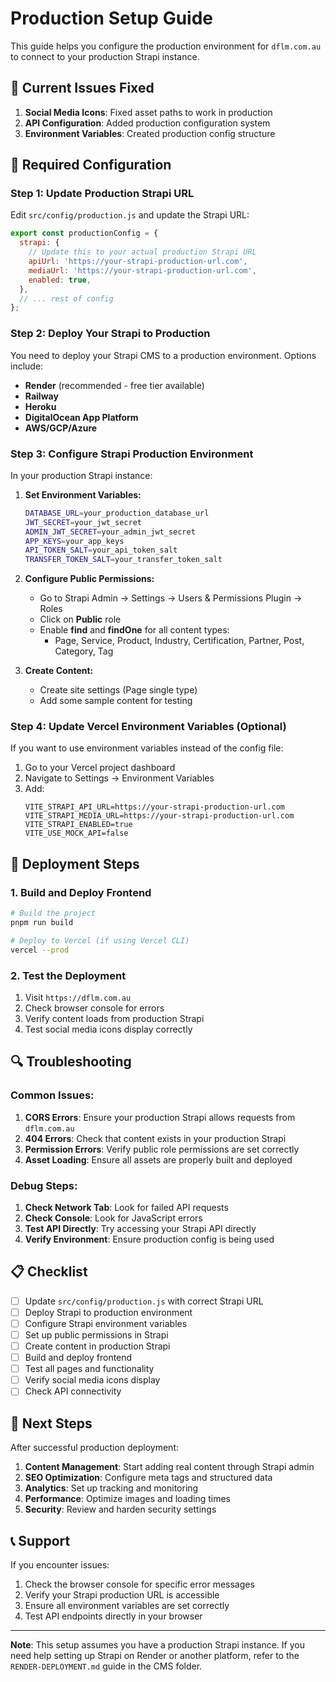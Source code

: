 # Production Setup Guide

This guide helps you configure the production environment for `dflm.com.au` to connect to your production Strapi instance.

## 🚨 **Current Issues Fixed**

1. **Social Media Icons**: Fixed asset paths to work in production
2. **API Configuration**: Added production configuration system
3. **Environment Variables**: Created production config structure

## 🔧 **Required Configuration**

### **Step 1: Update Production Strapi URL**

Edit `src/config/production.js` and update the Strapi URL:

```javascript
export const productionConfig = {
  strapi: {
    // Update this to your actual production Strapi URL
    apiUrl: 'https://your-strapi-production-url.com',
    mediaUrl: 'https://your-strapi-production-url.com',
    enabled: true,
  },
  // ... rest of config
};
```

### **Step 2: Deploy Your Strapi to Production**

You need to deploy your Strapi CMS to a production environment. Options include:

- **Render** (recommended - free tier available)
- **Railway**
- **Heroku**
- **DigitalOcean App Platform**
- **AWS/GCP/Azure**

### **Step 3: Configure Strapi Production Environment**

In your production Strapi instance:

1. **Set Environment Variables:**
   ```bash
   DATABASE_URL=your_production_database_url
   JWT_SECRET=your_jwt_secret
   ADMIN_JWT_SECRET=your_admin_jwt_secret
   APP_KEYS=your_app_keys
   API_TOKEN_SALT=your_api_token_salt
   TRANSFER_TOKEN_SALT=your_transfer_token_salt
   ```

2. **Configure Public Permissions:**
   - Go to Strapi Admin → Settings → Users & Permissions Plugin → Roles
   - Click on **Public** role
   - Enable **find** and **findOne** for all content types:
     - Page, Service, Product, Industry, Certification, Partner, Post, Category, Tag

3. **Create Content:**
   - Create site settings (Page single type)
   - Add some sample content for testing

### **Step 4: Update Vercel Environment Variables (Optional)**

If you want to use environment variables instead of the config file:

1. Go to your Vercel project dashboard
2. Navigate to Settings → Environment Variables
3. Add:
   ```
   VITE_STRAPI_API_URL=https://your-strapi-production-url.com
   VITE_STRAPI_MEDIA_URL=https://your-strapi-production-url.com
   VITE_STRAPI_ENABLED=true
   VITE_USE_MOCK_API=false
   ```

## 🚀 **Deployment Steps**

### **1. Build and Deploy Frontend**
```bash
# Build the project
pnpm run build

# Deploy to Vercel (if using Vercel CLI)
vercel --prod
```

### **2. Test the Deployment**
1. Visit `https://dflm.com.au`
2. Check browser console for errors
3. Verify content loads from production Strapi
4. Test social media icons display correctly

## 🔍 **Troubleshooting**

### **Common Issues:**

1. **CORS Errors**: Ensure your production Strapi allows requests from `dflm.com.au`
2. **404 Errors**: Check that content exists in your production Strapi
3. **Permission Errors**: Verify public role permissions are set correctly
4. **Asset Loading**: Ensure all assets are properly built and deployed

### **Debug Steps:**

1. **Check Network Tab**: Look for failed API requests
2. **Check Console**: Look for JavaScript errors
3. **Test API Directly**: Try accessing your Strapi API directly
4. **Verify Environment**: Ensure production config is being used

## 📋 **Checklist**

- [ ] Update `src/config/production.js` with correct Strapi URL
- [ ] Deploy Strapi to production environment
- [ ] Configure Strapi environment variables
- [ ] Set up public permissions in Strapi
- [ ] Create content in production Strapi
- [ ] Build and deploy frontend
- [ ] Test all pages and functionality
- [ ] Verify social media icons display
- [ ] Check API connectivity

## 🎯 **Next Steps**

After successful production deployment:

1. **Content Management**: Start adding real content through Strapi admin
2. **SEO Optimization**: Configure meta tags and structured data
3. **Analytics**: Set up tracking and monitoring
4. **Performance**: Optimize images and loading times
5. **Security**: Review and harden security settings

## 📞 **Support**

If you encounter issues:

1. Check the browser console for specific error messages
2. Verify your Strapi production URL is accessible
3. Ensure all environment variables are set correctly
4. Test API endpoints directly in your browser

---

**Note**: This setup assumes you have a production Strapi instance. If you need help setting up Strapi on Render or another platform, refer to the `RENDER-DEPLOYMENT.md` guide in the CMS folder. 
